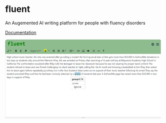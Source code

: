 # fluent
An Augemented AI writing platform for people with fluency disorders

[Documentation](https://docs.google.com/document/d/10pOoDpQd_PecVNWamPHbnEzI8njED3ZObazfZJyPVHk/edit?usp=sharing)

![teaser figure](teaser.png)